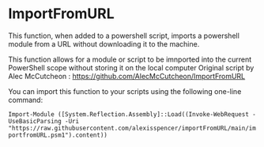 # ImportFromURL

This function, when added to a powershell script, imports a powershell module from a URL without downloading it to the machine.

This function allows for a module or script to be imnported into the current PowerShell scope without storing it on the local computer
Original script by Alec McCutcheon : https://github.com/AlecMcCutcheon/ImportFromURL

You can import this function to your scripts using the following one-line command:

`Import-Module ([System.Reflection.Assembly]::Load((Invoke-WebRequest -UseBasicParsing -Uri "https://raw.githubusercontent.com/alexisspencer/importFromURL/main/importfromURL.psm1").content))`